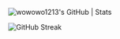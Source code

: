 ![wowowo1213's GitHub | Stats](https://stats.quira.sh/wowowo1213/github?theme=dark)



![GitHub Streak](https://streak-stats.demolab.com/?user=wowowo1213&theme=dark)